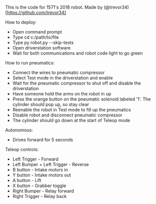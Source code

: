 This is the code for 1571's 2018 robot. Made by (@trevor34)[https://github.com/trevor34]

How to deploy:
- Open command prompt
- Type cd c:/path/to/file
- Type py robot.py --skip-tests
- Open driverstation software
- Wait for both communications and robot code light to go green

How to run pneumatics:
- Connect the wires to pneumatic compressor
- Select Test mode in the driverstation and enable
- Wait for the pneumatic compressor to shut off and disable the driverstation
- Have someone hold the arms on the robot in up
- Press the orange button on the pneumatic solenoid labeled '1'. The cylinder should pop up, so stay clear
- Reenable the robot in Test mode to fill up the pneumatics
- Disable robot and disconnect pneumatic compressor
- The cylinder should go down at the start of Teleop mode

Autonomous:
- Drives forward for 5 seconds

Teleop controls:
- Left Trigger - Forward
- Left Bumper + Left Trigger - Reverse
- B button - Intake motors in
- Y button - Intake motors out
- A button - Lift
- X button - Grabber toggle
- Right Bumper - Relay forward
- Right Trigger - Relay back

